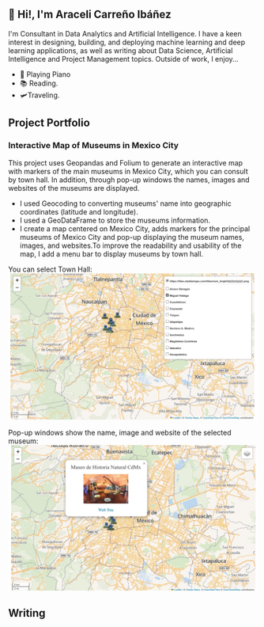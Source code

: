 ## 🤖 Hi!, I'm Araceli Carreño Ibáñez
I'm Consultant in Data Analytics and Artificial Intelligence. I have a keen interest in designing, building, and deploying machine learning and deep learning applications, as well as writing about Data Science, Artificial Intelligence and Project Management topics. Outside of work, I enjoy...

- 🎹 Playing Piano
- 📚 Reading.
- 🛩️Traveling.


## Project Portfolio

### Interactive Map of Museums in Mexico City
This project uses Geopandas and Folium to generate an interactive map with markers of the main museums in Mexico City, which you can consult by town hall. In addition, through pop-up windows the names, images and websites of the museums are displayed.

- I used Geocoding to converting museums' name into geographic coordinates (latitude and longitude).
- I used a GeoDataFrame to store the museums information.
- I create a map centered on Mexico City, adds markers for the principal museums of Mexico City and pop-up displaying the museum names, images, and websites.To improve the readability and usability of the map, I add a menu bar to display museums by town hall. 

You can select Town Hall:
<img src="imagenes/mapa_interactivo2.jpg">


Pop-up windows show the name, image and website of the selected museum:
<img src="imagenes/mapa_interactivo3.jpg">




## Writing
